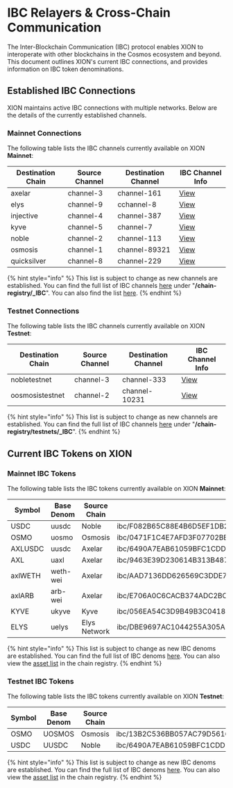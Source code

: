 # IBC Relayers & Cross-Chain Communication

The Inter-Blockchain Communication (IBC) protocol enables XION to interoperate with other blockchains in the Cosmos ecosystem and beyond. This document outlines XION's current IBC connections, and provides information on IBC token denominations.



## Established IBC Connections <a href="#established-ibc-connections" id="established-ibc-connections"></a>

XION maintains active IBC connections with multiple networks. Below are the details of the currently established channels.

### Mainnet Connections <a href="#testnet-connections" id="testnet-connections"></a>

The following table lists the IBC channels currently available on XION **Mainnet**:

| Destination Chain | Source Channel | Destination Channel | IBC Channel Info                                                                |
| ----------------- | -------------- | ------------------- | ------------------------------------------------------------------------------- |
| axelar            | channel-3      | channel-161         | [View](https://assets.xion.burnt.com/chain-registry/_IBC/axelar-xion.json)      |
| elys              | channel-9      | cchannel-8          | [View](https://assets.xion.burnt.com/chain-registry/_IBC/elys-xion.json)        |
| injective         | channel-4      | channel-387         | [View](https://assets.xion.burnt.com/chain-registry/_IBC/injective-xion.json)   |
| kyve              | channel-5      | channel-7           | [View](https://assets.xion.burnt.com/chain-registry/_IBC/kyve-xion.json)        |
| noble             | channel-2      | channel-113         | [View](https://assets.xion.burnt.com/chain-registry/_IBC/noble-xion.json)       |
| osmosis           | channel-1      | channel-89321       | [View](https://assets.xion.burnt.com/chain-registry/_IBC/osmosis-xion.json)     |
| quicksilver       | channel-8      | channel-229         | [View](https://assets.xion.burnt.com/chain-registry/_IBC/quicksilver-xion.json) |

{% hint style="info" %}
This list is subject to change as new channels are established. You can find the full list of IBC channels [here](https://assets.xion.burnt.com/) under "**/chain-registry/\_IBC**". You can also find the list [here](https://explorer.burnt.com/xion-mainnet-1/ibc/connection).
{% endhint %}

### Testnet Connections <a href="#testnet-connections" id="testnet-connections"></a>

The following table lists the IBC channels currently available on XION **Testnet**:

| Destination Chain | Source Channel | Destination Channel | IBC Channel Info                                                                                    |
| ----------------- | -------------- | ------------------- | --------------------------------------------------------------------------------------------------- |
| nobletestnet      | channel-3      | channel-333         | [View](https://assets.xion.burnt.com/chain-registry/testnets/_IBC/nobletestnet-xiontestnet2.json)   |
| oosmosistestnet   | channel-2      | channel-10231       | [View](https://assets.xion.burnt.com/chain-registry/testnets/_IBC/osmosistestnet-xiontestnet2.json) |

{% hint style="info" %}
This list is subject to change as new channels are established. You can find the full list of IBC channels [here](https://assets.xion.burnt.com/) under "**/chain-registry/testnets/\_IBC**".
{% endhint %}

## Current IBC Tokens on XION <a href="#current-ibc-tokens-on-xion" id="current-ibc-tokens-on-xion"></a>

### Mainnet IBC Tokens

The following table lists the IBC tokens currently available on XION **Mainnet**:

<table><thead><tr><th width="112.359375">Symbol</th><th width="109.796875">Base Denom</th><th width="131.73046875">Source Chain</th><th>IBC Denom on XION</th></tr></thead><tbody><tr><td>USDC</td><td>uusdc</td><td>Noble</td><td>ibc/F082B65C88E4B6D5EF1DB243CDA1D331D002759E938A0F5CD3FFDC5D53B3E349</td></tr><tr><td>OSMO</td><td>uosmo</td><td>Osmosis</td><td>ibc/0471F1C4E7AFD3F07702BEF6DC365268D64570F7C1FDC98EA6098DD6DE59817B</td></tr><tr><td>AXLUSDC</td><td>uusdc</td><td>Axelar</td><td>ibc/6490A7EAB61059BFC1CDDEB05917DD70BDF3A611654162A1A47DB930D40D8AF4</td></tr><tr><td>AXL</td><td>uaxl</td><td>Axelar</td><td>ibc/9463E39D230614B313B487836D13A392BD1731928713D4C8427A083627048DB3</td></tr><tr><td>axlWETH</td><td>weth-wei</td><td>Axelar</td><td>ibc/AAD7136DD626569C3DDE7C5F764968BB2E939875EFC568AE5712B62081850814</td></tr><tr><td>axlARB</td><td>arb-wei</td><td>Axelar</td><td>ibc/E706A0C6CACB374ADC2BCF6A74FE1B260840FC822E45DCB776DEA962A57FED30</td></tr><tr><td>KYVE</td><td>ukyve</td><td>Kyve</td><td>ibc/056EA54C3D9B49B3C0418955A27980A91DD4F210914BFE240A1DB19E27895ECA</td></tr><tr><td>ELYS</td><td>uelys</td><td>Elys Network</td><td>ibc/DBE9697AC1044255A305A2034AD360B4152632BFBFB5785234731F60196B9645</td></tr></tbody></table>

{% hint style="info" %}
This list is subject to change as new IBC denoms are established. You can find the full list of IBC denoms [here](https://api.xion-mainnet-1.burnt.com/cosmos/bank/v1beta1/denoms_metadata). You can also view the [asset list](https://github.com/cosmos/chain-registry/blob/master/xion/assetlist.json) in the chain registry.
{% endhint %}



### Testnet IBC Tokens

The following table lists the IBC tokens currently available on XION **Testnet**:

<table><thead><tr><th width="120.79296875">Symbol</th><th width="122.109375">Base Denom</th><th width="155.8203125">Source Chain</th><th>IBC Denom on XION</th></tr></thead><tbody><tr><td>OSMO</td><td>UOSMOS</td><td>Osmosis</td><td>ibc/13B2C536BB057AC79D5616B8EA1B9540EC1F2170718CAFF6F0083C966FFFED0B</td></tr><tr><td>USDC</td><td>UUSDC</td><td>Noble</td><td>ibc/6490A7EAB61059BFC1CDDEB05917DD70BDF3A611654162A1A47DB930D40D8AF4</td></tr></tbody></table>

{% hint style="info" %}
This list is subject to change as new IBC denoms are established. You can find the full list of IBC denoms [here](https://api.xion-testnet-2.burnt.com/cosmos/bank/v1beta1/denoms_metadata). You can also view the [asset list](https://github.com/cosmos/chain-registry/blob/master/testnets/xiontestnet2/assetlist.json) in the chain registry.
{% endhint %}
